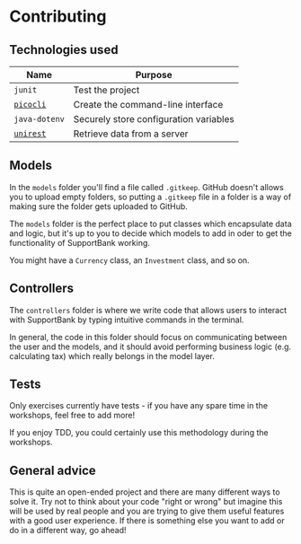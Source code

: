 # Contributing

## Technologies used

| Name                                              | Purpose                                |
| ------------------------------------------------- | -------------------------------------- |
| `junit`                                           | Test the project                       |
| [`picocli`](https://picocli.info/)                | Create the command-line interface      |
| `java-dotenv`                                     | Securely store configuration variables |
| [`unirest`](https://kong.github.io/unirest-java/) | Retrieve data from a server            |

## Models

In the `models` folder you'll find a file called `.gitkeep`. GitHub doesn't
allows you to upload empty folders, so putting a `.gitkeep` file in a folder is
a way of making sure the folder gets uploaded to GitHub.

The `models` folder is the perfect place to put classes which encapsulate data
and logic, but it's up to you to decide which models to add in oder to get the
functionality of SupportBank working.

You might have a `Currency` class, an `Investment` class, and so on.

## Controllers

The `controllers` folder is where we write code that allows users to interact
with SupportBank by typing intuitive commands in the terminal.

In general, the code in this folder should focus on communicating between the
user and the models, and it should avoid performing business logic (e.g.
calculating tax) which really belongs in the model layer.

## Tests

Only exercises currently have tests - if you have any spare time in the
workshops, feel free to add more!

If you enjoy TDD, you could certainly use this methodology during the workshops.

## General advice

This is quite an open-ended project and there are many different ways to solve
it. Try not to think about your code "right or wrong" but imagine this will be
used by real people and you are trying to give them useful features with a good
user experience. If there is something else you want to add or do in a different
way, go ahead!
